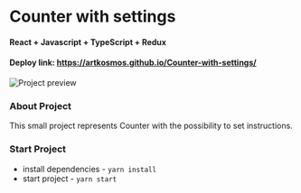 # Counter with settings
#### React + Javascript + TypeScript + Redux

#### Deploy link: https://artkosmos.github.io/Counter-with-settings/

![Project preview](https://github.com/artkosmos/Counter-with-settings/raw/main/public/preview.png)

### About Project

This small project represents Counter with the possibility to set instructions.

### Start Project
- install dependencies - ```yarn install```
- start project - ```yarn start```